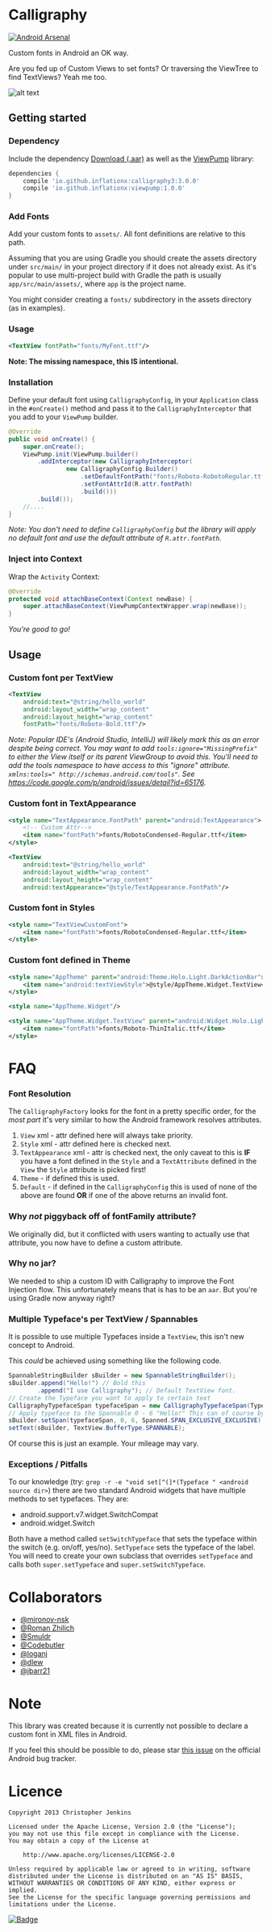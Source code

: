 Calligraphy
===========

[![Android Arsenal](https://img.shields.io/badge/Android%20Arsenal-Calligraphy-blue.svg?style=flat)](http://android-arsenal.com/details/1/163)

Custom fonts in Android an OK way.

Are you fed up of Custom Views to set fonts? Or traversing the ViewTree to find TextViews? Yeah me too.

![alt text](https://github.com/chrisjenx/Calligraphy/raw/master/screenshot.png "ScreenShot Of Font Samples")

## Getting started

### Dependency

Include the dependency [Download (.aar)](http://search.maven.org/remotecontent?filepath=io/github/inflationx/calligraphy3/3.0.0/calligraphy3-3.0.0.aar) as well as the [ViewPump](https://github.com/InflationX/ViewPump) library:

```groovy
dependencies {
    compile 'io.github.inflationx:calligraphy3:3.0.0'
    compile 'io.github.inflationx:viewpump:1.0.0'
}
```
### Add Fonts

Add your custom fonts to `assets/`. All font definitions are relative to this path.

Assuming that you are using Gradle you should create the assets directory under `src/main/` in your project directory if it does not already exist.
As it's popular to use multi-project build with Gradle the path is usually `app/src/main/assets/`, where `app` is the project name.

You might consider creating a `fonts/` subdirectory in the assets directory (as in examples).

### Usage

```xml
<TextView fontPath="fonts/MyFont.ttf"/>
```
**Note: The missing namespace, this __IS__ intentional.**

### Installation

Define your default font using `CalligraphyConfig`, in your `Application` class in the `#onCreate()` method and pass it to the `CalligraphyInterceptor` that you add to your `ViewPump` builder.

```java
@Override
public void onCreate() {
    super.onCreate();
    ViewPump.init(ViewPump.builder()
        .addInterceptor(new CalligraphyInterceptor(
                new CalligraphyConfig.Builder()
                    .setDefaultFontPath("fonts/Roboto-RobotoRegular.ttf")
                    .setFontAttrId(R.attr.fontPath)
                    .build()))
        .build());
    //....
}
```

_Note: You don't need to define `CalligraphyConfig` but the library will apply
no default font and use the default attribute of `R.attr.fontPath`._

### Inject into Context

Wrap the `Activity` Context:

```java
@Override
protected void attachBaseContext(Context newBase) {
    super.attachBaseContext(ViewPumpContextWrapper.wrap(newBase));
}
```

_You're good to go!_


## Usage

### Custom font per TextView

```xml
<TextView
    android:text="@string/hello_world"
    android:layout_width="wrap_content"
    android:layout_height="wrap_content"
    fontPath="fonts/Roboto-Bold.ttf"/>
```

_Note: Popular IDE's (Android Studio, IntelliJ) will likely mark this as an error despite being correct. You may want to add `tools:ignore="MissingPrefix"` to either the View itself or its parent ViewGroup to avoid this. You'll need to add the tools namespace to have access to this "ignore" attribute. `xmlns:tools="
http://schemas.android.com/tools"`. See https://code.google.com/p/android/issues/detail?id=65176._

### Custom font in TextAppearance


```xml
<style name="TextAppearance.FontPath" parent="android:TextAppearance">
    <!-- Custom Attr-->
    <item name="fontPath">fonts/RobotoCondensed-Regular.ttf</item>
</style>
```

```xml
<TextView
    android:text="@string/hello_world"
    android:layout_width="wrap_content"
    android:layout_height="wrap_content"
    android:textAppearance="@style/TextAppearance.FontPath"/>

```

### Custom font in Styles


```xml
<style name="TextViewCustomFont">
    <item name="fontPath">fonts/RobotoCondensed-Regular.ttf</item>
</style>
```

### Custom font defined in Theme

```xml
<style name="AppTheme" parent="android:Theme.Holo.Light.DarkActionBar">
    <item name="android:textViewStyle">@style/AppTheme.Widget.TextView</item>
</style>

<style name="AppTheme.Widget"/>

<style name="AppTheme.Widget.TextView" parent="android:Widget.Holo.Light.TextView">
    <item name="fontPath">fonts/Roboto-ThinItalic.ttf</item>
</style>
```


# FAQ

### Font Resolution

The `CalligraphyFactory` looks for the font in a pretty specific order, for the _most part_ it's
 very similar to how the Android framework resolves attributes.

1. `View` xml - attr defined here will always take priority.
2. `Style` xml - attr defined here is checked next.
3. `TextAppearance` xml - attr is checked next, the only caveat to this is **IF** you have a font
 defined in the `Style` and a `TextAttribute` defined in the `View` the `Style` attribute is picked first!
4. `Theme` - if defined this is used.
5. `Default` - if defined in the `CalligraphyConfig` this is used of none of the above are found
**OR** if one of the above returns an invalid font.

### Why *not* piggyback off of fontFamily attribute?

We originally did, but it conflicted with users wanting to actually use that attribute, you now
have to define a custom attribute.

### Why no jar?

We needed to ship a custom ID with Calligraphy to improve the Font Injection flow. This
unfortunately means that is has to be an `aar`. But you're using Gradle now anyway right?

### Multiple Typeface's per TextView / Spannables

It is possible to use multiple Typefaces inside a `TextView`, this isn't new concept to Android.

This _could_ be achieved using something like the following code.

```java
SpannableStringBuilder sBuilder = new SpannableStringBuilder();
sBuilder.append("Hello!") // Bold this
        .append("I use Calligraphy"); // Default TextView font.
// Create the Typeface you want to apply to certain text
CalligraphyTypefaceSpan typefaceSpan = new CalligraphyTypefaceSpan(TypefaceUtils.load(getAssets(), "fonts/Roboto-Bold.ttf"));
// Apply typeface to the Spannable 0 - 6 "Hello!" This can of course by dynamic.
sBuilder.setSpan(typefaceSpan, 0, 6, Spanned.SPAN_EXCLUSIVE_EXCLUSIVE);
setText(sBuilder, TextView.BufferType.SPANNABLE);
```
Of course this is just an example. Your mileage may vary.

### Exceptions / Pitfalls

To our knowledge (try: `grep -r -e "void set[^(]*(Typeface " <android source dir>`) there are two standard Android widgets that have multiple methods to set typefaces. They are:

 - android.support.v7.widget.SwitchCompat
 - android.widget.Switch

Both have a method called `setSwitchTypeface` that sets the typeface within the switch (e.g. on/off, yes/no). `SetTypeface` sets the typeface of the label. You will need to create your own subclass that overrides `setTypeface` and calls both `super.setTypeface` and `super.setSwitchTypeface`.





# Collaborators

- [@mironov-nsk](https://github.com/mironov-nsk)
- [@Roman Zhilich](https://github.com/RomanZhilich)
- [@Smuldr](https://github.com/Smuldr)
- [@Codebutler](https://github.com/codebutler)
- [@loganj](https://github.com/loganj)
- [@dlew](https://github.com/dlew)
- [@jbarr21](https://github.com/jbarr21)

# Note

This library was created because it is currently not possible to declare a custom font in XML files in Android.

If you feel this should be possible to do, please star [this issue](https://code.google.com/p/android/issues/detail?id=88945) on the official Android bug tracker.

# Licence

    Copyright 2013 Christopher Jenkins

    Licensed under the Apache License, Version 2.0 (the "License");
    you may not use this file except in compliance with the License.
    You may obtain a copy of the License at

        http://www.apache.org/licenses/LICENSE-2.0

    Unless required by applicable law or agreed to in writing, software
    distributed under the License is distributed on an "AS IS" BASIS,
    WITHOUT WARRANTIES OR CONDITIONS OF ANY KIND, either express or implied.
    See the License for the specific language governing permissions and
    limitations under the License.

[![Badge](http://www.libtastic.com/static/osbadges/79.png)](http://www.libtastic.com/technology/79/)
